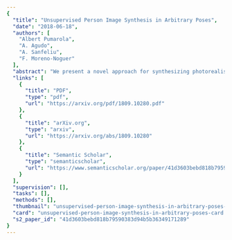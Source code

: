 ```yaml
---
{
  "title": "Unsupervised Person Image Synthesis in Arbitrary Poses",
  "date": "2018-06-18",
  "authors": [
    "Albert Pumarola",
    "A. Agudo",
    "A. Sanfeliu",
    "F. Moreno-Noguer"
  ],
  "abstract": "We present a novel approach for synthesizing photorealistic images of people in arbitrary poses using generative adversarial learning. Given an input image of a person and a desired pose represented by a 2D skeleton, our model renders the image of the same person under the new pose, synthesizing novel views of the parts visible in the input image and hallucinating those that are not seen. This problem has recently been addressed in a supervised manner [16, 35], i.e., during training the ground truth images under the new poses are given to the network. We go beyond these approaches by proposing a fully unsupervised strategy. We tackle this challenging scenario by splitting the problem into two principal subtasks. First, we consider a pose conditioned bidirectional generator that maps back the initially rendered image to the original pose, hence being directly comparable to the input image without the need to resort to any training image. Second, we devise a novel loss function that incorporates content and style terms, and aims at producing images of high perceptual quality. Extensive experiments conducted on the DeepFashion dataset demonstrate that the images rendered by our model are very close in appearance to those obtained by fully supervised approaches.",
  "links": [
    {
      "title": "PDF",
      "type": "pdf",
      "url": "https://arxiv.org/pdf/1809.10280.pdf"
    },
    {
      "title": "arXiv.org",
      "type": "arxiv",
      "url": "https://arxiv.org/abs/1809.10280"
    },
    {
      "title": "Semantic Scholar",
      "type": "semanticscholar",
      "url": "https://www.semanticscholar.org/paper/41d3603bebd818b79590383d94b5b36349171289"
    }
  ],
  "supervision": [],
  "tasks": [],
  "methods": [],
  "thumbnail": "unsupervised-person-image-synthesis-in-arbitrary-poses-thumb.jpg",
  "card": "unsupervised-person-image-synthesis-in-arbitrary-poses-card.jpg",
  "s2_paper_id": "41d3603bebd818b79590383d94b5b36349171289"
}
---
```


